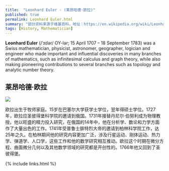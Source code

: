 ```yaml
---
title:  "Leonhard Euler - (莱昂哈德·欧拉)"
published: true
permalink: Leonhard Euler.html
summary: "部分资料来源于维基百科，地址：https://en.wikipedia.org/wiki/Leonhard_Euler."
tags: [History, Mathematician]
---
```


__Leonhard Euler__ (/ˈɔɪlər/ OY-lər; 15 April 1707 – 18 September 1783) was a Swiss mathematician, physicist, astronomer, geographer, logician and engineer who made important and influential discoveries in many branches of mathematics, such as infinitesimal calculus and graph theory, while also making pioneering contributions to several branches such as topology and analytic number theory. 

## 莱昂哈德·欧拉

<img src="https://upload.wikimedia.org/wikipedia/commons/thumb/6/60/Leonhard_Euler_2.jpg/330px-Leonhard_Euler_2.jpg">  

欧拉出生于牧师家庭。15岁在巴塞尔大学获学士学位，翌年得硕士学位。1727年，欧拉应圣彼得堡科学院的邀请到俄国。1731年接替丹尼尔·伯努利成为物理教授。他以旺盛的精力投入研究，在俄国的14年中，他在分析学、数论和力学方面作了大量出色的工作。1741年受普鲁士腓特烈大帝的邀请到柏林科学院工作，达25年之久。在柏林期间他的研究内容更加广泛，涉及行星运动、刚体运动、热力学、弹道学、人口学，这些工作和他的数学研究相互推动。欧拉这个时期在微分方程、曲面微分几何以及其他数学领域的研究都是开创性的。1766年他又回到了圣彼得堡。

{% include links.html %}

